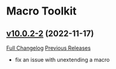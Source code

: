 # Macro Toolkit

## [v10.0.2-2](https://github.com/Numynum/MacroToolkit/tree/v10.0.2-2) (2022-11-17)
[Full Changelog](https://github.com/Numynum/MacroToolkit/compare/v10.0.2-1...v10.0.2-2) [Previous Releases](https://github.com/Numynum/MacroToolkit/releases)

- fix an issue with unextending a macro  
